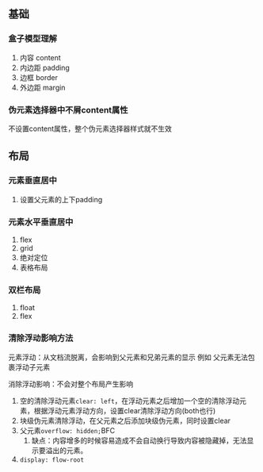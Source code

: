 ## 基础

### 盒子模型理解

1. 内容 content
2. 内边距 padding
3. 边框 border
4. 外边距 margin

### 伪元素选择器中不屑content属性

不设置content属性，整个伪元素选择器样式就不生效

## 布局

### 元素垂直居中

1. 设置父元素的上下padding

### 元素水平垂直居中

1. flex
2. grid
3. 绝对定位
4. 表格布局

### 双栏布局

1. float
2. flex

### 清除浮动影响方法

元素浮动：从文档流脱离，会影响到父元素和兄弟元素的显示
例如 父元素无法包裹浮动子元素

消除浮动影响：不会对整个布局产生影响

1. 空的清除浮动元素`clear: left`，在浮动元素之后增加一个空的清除浮动元素，根据浮动元素浮动方向，设置clear清除浮动方向(both也行)
2. 块级伪元素清除浮动，在父元素之后添加块级伪元素，同时设置clear
3. 父元素`overflow: hidden;`BFC
    1. 缺点：内容增多的时候容易造成不会自动换行导致内容被隐藏掉，无法显示要溢出的元素。
4. `display: flow-root`